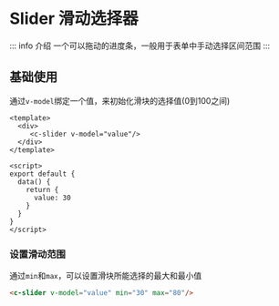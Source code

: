 # Slider 滑动选择器
::: info 介绍
 一个可以拖动的进度条，一般用于表单中手动选择区间范围
:::
## 基础使用
通过`v-model`绑定一个值，来初始化滑块的选择值(0到100之间)
```vue
<template>
  <div>
     <c-slider v-model="value"/>
  </div>
</template>

<script>
export default {
  data() {
    return {
      value: 30
    }
  }
}
</script>
```

### 设置滑动范围
通过`min`和`max`，可以设置滑块所能选择的最大和最小值

```html
<c-slider v-model="value" min="30" max="80"/>
```

